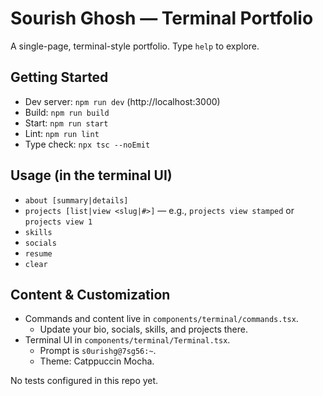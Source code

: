 # Sourish Ghosh — Terminal Portfolio

A single-page, terminal-style portfolio. Type `help` to explore.

## Getting Started

- Dev server: `npm run dev` (http://localhost:3000)
- Build: `npm run build`
- Start: `npm run start`
- Lint: `npm run lint`
- Type check: `npx tsc --noEmit`

## Usage (in the terminal UI)

- `about [summary|details]`
- `projects [list|view <slug|#>]` — e.g., `projects view stamped` or `projects view 1`
- `skills`
- `socials`
- `resume`
- `clear`

## Content & Customization

- Commands and content live in `components/terminal/commands.tsx`.
  - Update your bio, socials, skills, and projects there.
- Terminal UI in `components/terminal/Terminal.tsx`.
  - Prompt is `s0urishg@7sg56:~`.
  - Theme: Catppuccin Mocha.

No tests configured in this repo yet.
